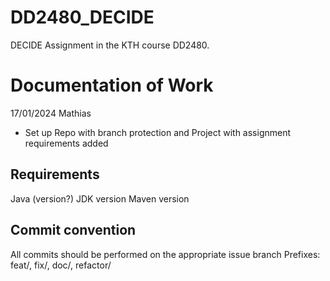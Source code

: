 # DD2480_DECIDE
DECIDE Assignment in the KTH course DD2480.

# Documentation of Work
17/01/2024 Mathias
- Set up Repo with branch protection and Project with assignment requirements added

## Requirements
Java (version?)
JDK version
Maven version

## Commit convention
All commits should be performed on the appropriate issue branch
Prefixes: feat/, fix/, doc/, refactor/
 
